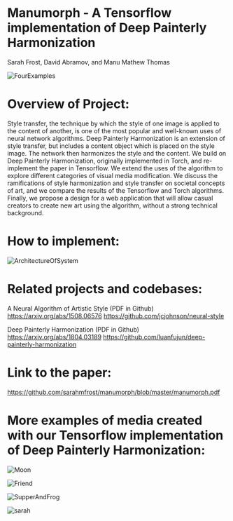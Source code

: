 # Manumorph - A Tensorflow implementation of Deep Painterly Harmonization
Sarah Frost, David Abramov, and Manu Mathew Thomas 


![FourExamples](https://github.com/sarahmfrost/manumorph/blob/master/figures/4examples.png)
      

# Overview of Project:
Style transfer, the technique by which the style of one image is applied to the content of another, is one of the most popular and well-known uses of neural network algorithms. Deep Painterly Harmonization is an extension of style transfer, but includes a content object which is placed on the style image. The network then harmonizes the style and the content. We build on Deep Painterly Harmonization, originally implemented in Torch, and re-implement the paper in Tensorflow. We extend the uses of the algorithm to explore different categories of visual media modification. We discuss the ramifications of style harmonization and style transfer on societal concepts of art, and we compare the results of the Tensorflow and Torch algorithms. Finally, we propose a design for a web application that will allow casual creators to create new art using the algorithm, without a strong technical background. 


# How to implement:
![ArchitectureOfSystem](https://github.com/sarahmfrost/manumorph/blob/master/figures/architecture.png)


# Related projects and codebases:

A Neural Algorithm of Artistic Style (PDF in Github)
https://arxiv.org/abs/1508.06576 
https://github.com/jcjohnson/neural-style


Deep Painterly Harmonization (PDF in Github)
https://arxiv.org/abs/1804.03189
https://github.com/luanfujun/deep-painterly-harmonization

# Link to the paper:
https://github.com/sarahmfrost/manumorph/blob/master/manumorph.pdf

# More examples of media created with our Tensorflow implementation of Deep Painterly Harmonization:
![Moon](https://github.com/sarahmfrost/manumorph/blob/master/figures/moon.png)

![Friend](https://github.com/sarahmfrost/manumorph/blob/master/figures/friend.png)

![SupperAndFrog](https://github.com/sarahmfrost/manumorph/blob/master/figures/supper%2Bfrog.png)

![sarah](https://github.com/sarahmfrost/manumorph/blob/master/figures/sarahpainting.png)
